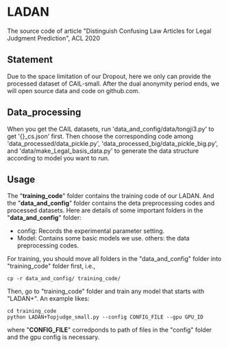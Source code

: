 # LADAN
The source code of article "Distinguish Confusing Law Articles for Legal Judgment Prediction", ACL 2020

## Statement
Due to the space limitation of our Dropout, here we only can provide the processed dataset of CAIL-small. After the dual anonymity period ends, we will open source data and code on github.com.

## Data_processing 
When you get the CAIL datasets, run 'data_and_config/data/tongji3.py' to get '{}_cs.json' first.
Then choose the corresponding code among 'data_processed/data_pickle.py', 'data_processed_big/data_pickle_big.py', and 'data/make_Legal_basis_data.py' to generate the data structure according to model you want to run.

## Usage
The "__training_code__" folder contains the training code of our LADAN. And the "__data_and_config__" folder contains the deta preprocessing codes and processed datasets. 
Here are details of some important folders in the "__data_and_config__" folder:

* config: Records the experimental parameter setting.
* Model: Contains some basic models we use.
others: the data preprocessing codes.
	
For training, you should move all folders in the "data_and_config" folder into "training_code" folder first, i.e.,<br> 

	cp -r data_and_config/ training_code/

Then, go to "training_code" folder and train any model that starts with "LADAN+". An example likes: <br>

	cd training_code
	python LADAN+Topjudge_small.py --config CONFIG_FILE --gpu GPU_ID
	
where "__CONFIG_FILE__" corredponds to path of files in the "config" folder and the gpu config is necessary.
